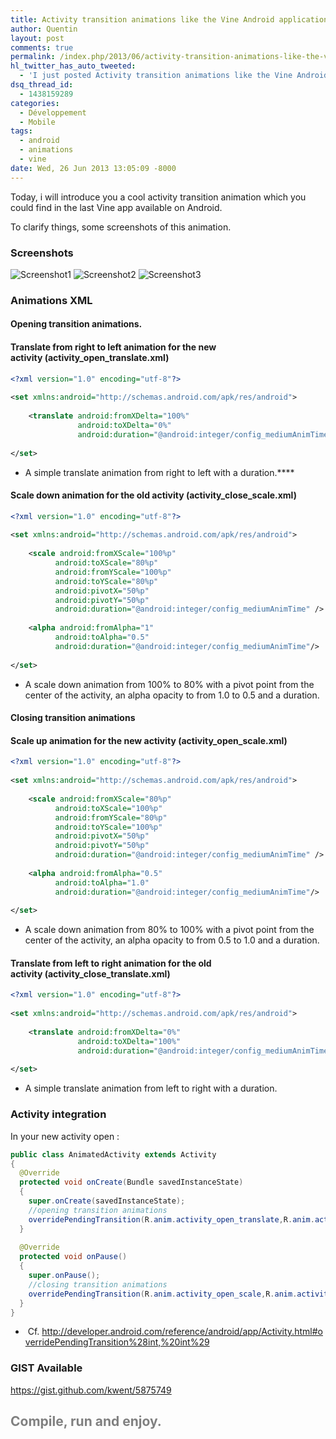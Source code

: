 ```yaml
---
title: Activity transition animations like the Vine Android application.
author: Quentin
layout: post
comments: true
permalink: /index.php/2013/06/activity-transition-animations-like-the-vine-android-application/
hl_twitter_has_auto_tweeted:
  - 'I just posted Activity transition animations like the Vine Android application., read it here: http://blog.quentinrousseau.fr/?p=622'
dsq_thread_id:
  - 1438159289
categories:
  - Développement
  - Mobile
tags:
  - android
  - animations
  - vine
date: Wed, 26 Jun 2013 13:05:09 -8000
---
```

Today, i will introduce you a cool activity transition animation which you could find in the last Vine app available on Android.

To clarify things, some screenshots of this animation.

### Screenshots

![Screenshot1](/assets/wp-content/uploads/2013/06/Screenshot_2013-06-26-14-06-54-copy-180x300.png)
![Screenshot2](/assets/wp-content/uploads/2013/06/Screenshot_2013-06-26-14-00-16-coy-180x300.png)
![Screenshot3](/assets/wp-content/uploads/2013/06/Screenshot_2013-06-26-14-00-16-copy-180x300.png)

### Animations XML

<h4 style="text-align: left;">
  Opening transition animations.
</h4>

#### Translate from right to left animation for the new activity (activity\_open\_translate.xml)

```xml
<?xml version="1.0" encoding="utf-8"?>
 
<set xmlns:android="http://schemas.android.com/apk/res/android">
 
    <translate android:fromXDelta="100%"
               android:toXDelta="0%"
               android:duration="@android:integer/config_mediumAnimTime" />
 
</set>
```

*   A simple translate animation from right to left with a duration.****

#### Scale down animation for the old activity (activity\_close\_scale.xml)

```xml
<?xml version="1.0" encoding="utf-8"?>
 
<set xmlns:android="http://schemas.android.com/apk/res/android">
 
    <scale android:fromXScale="100%p"
          android:toXScale="80%p"
          android:fromYScale="100%p"
          android:toYScale="80%p"
          android:pivotX="50%p"
          android:pivotY="50%p"
          android:duration="@android:integer/config_mediumAnimTime" />
 
    <alpha android:fromAlpha="1"
          android:toAlpha="0.5"
          android:duration="@android:integer/config_mediumAnimTime"/>
 
</set>
```

*   A scale down animation from 100% to 80% with a pivot point from the center of the activity, an alpha opacity to from 1.0 to 0.5 and a duration.

#### Closing transition animations

#### Scale up animation for the new activity (activity\_open\_scale.xml)

```xml
<?xml version="1.0" encoding="utf-8"?>
 
<set xmlns:android="http://schemas.android.com/apk/res/android">
 
    <scale android:fromXScale="80%p"
          android:toXScale="100%p"
          android:fromYScale="80%p"
          android:toYScale="100%p"
          android:pivotX="50%p"
          android:pivotY="50%p"
          android:duration="@android:integer/config_mediumAnimTime" />
 
    <alpha android:fromAlpha="0.5"
          android:toAlpha="1.0"
          android:duration="@android:integer/config_mediumAnimTime"/>
 
</set>
```

*   A scale down animation from 80% to 100% with a pivot point from the center of the activity, an alpha opacity to from 0.5 to 1.0 and a duration.

#### Translate from left to right animation for the old activity (activity\_close\_translate.xml)

```xml
<?xml version="1.0" encoding="utf-8"?>
 
<set xmlns:android="http://schemas.android.com/apk/res/android">
 
    <translate android:fromXDelta="0%"
               android:toXDelta="100%"
               android:duration="@android:integer/config_mediumAnimTime" />
 
</set>
```

*   A simple translate animation from left to right with a duration.

### Activity integration

In your new activity open :

```java
public class AnimatedActivity extends Activity
{
  @Override
  protected void onCreate(Bundle savedInstanceState)
  {
    super.onCreate(savedInstanceState);
    //opening transition animations
    overridePendingTransition(R.anim.activity_open_translate,R.anim.activity_close_scale);
  }
 
  @Override
  protected void onPause()
  {
    super.onPause();
    //closing transition animations
    overridePendingTransition(R.anim.activity_open_scale,R.anim.activity_close_translate);
  }
}
```

*    Cf. <http://developer.android.com/reference/android/app/Activity.html#overridePendingTransition%28int,%20int%29>

### GIST Available

<https://gist.github.com/kwent/5875749>

## <span style="color: #808080;">Compile, run and enjoy.</span>